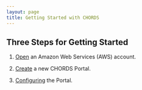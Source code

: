 ```yaml
---
layout: page
title: Getting Started with CHORDS
---
```


## Three Steps for Getting Started

1. [Open](aws.html) an Amazon Web Services (AWS) account.

2. [Create](aws_instantiation.html) a new CHORDS Portal.

3. [Configuring](portal_config.html) the Portal.
